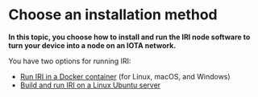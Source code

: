 # Choose an installation method

**In this topic, you choose how to install and run the IRI node software to turn your device into a node on an IOTA network.**

You have two options for running IRI:

- [Run IRI in a Docker container](../tutorials/install-iri-linux.md) (for Linux, macOS, and Windows)
- [Build and run IRI on a Linux Ubuntu server](../tutorials/install-iri-docker.md)
